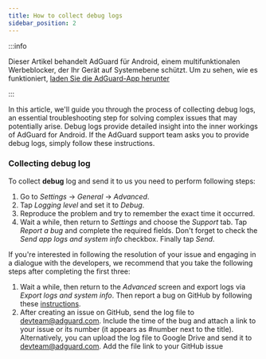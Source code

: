 ```yaml
---
title: How to collect debug logs
sidebar_position: 2
---
```


:::info

Dieser Artikel behandelt AdGuard für Android, einem multifunktionalen Werbeblocker, der Ihr Gerät auf Systemebene schützt. Um zu sehen, wie es funktioniert, [laden Sie die AdGuard-App herunter](https://agrd.io/download-kb-adblock)

:::

In this article, we'll guide you through the process of collecting debug logs, an essential troubleshooting step for solving complex issues that may potentially arise. Debug logs provide detailed insight into the inner workings of AdGuard for Android. If the AdGuard support team asks you to provide debug logs, simply follow these instructions.

### Collecting debug log

To collect **debug** log and send it to us you need to perform following steps:

1. Go to *Settings* → *General* → *Advanced*.
1. Tap *Logging level* and set it to *Debug*.
1. Reproduce the problem and try to remember the exact time it occurred.
1. Wait a while, then return to *Settings* and choose the *Support* tab. Tap *Report a bug* and complete the required fields. Don't forget to check the *Send app logs and system info* checkbox. Finally tap *Send*.

If you're interested in following the resolution of your issue and engaging in a dialogue with the developers, we recommend that you take the following steps after completing the first three:

1. Wait a while, then return to the *Advanced* screen and export logs via *Export logs and system info*. Then report a bug on GitHub by following these [instructions](/guides/report-bugs.md).
1. After creating an issue on GitHub, send the log file to devteam@adguard.com. Include the time of the bug and attach a link to your issue or its number (it appears as #number next to the title). Alternatively, you can upload the log file to Google Drive and send it to devteam@adguard.com. Add the file link to your GitHub issue
